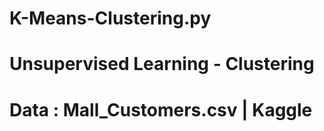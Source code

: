 # K-Means-Clustering.py

# Unsupervised Learning - Clustering

# Data : Mall_Customers.csv | Kaggle
